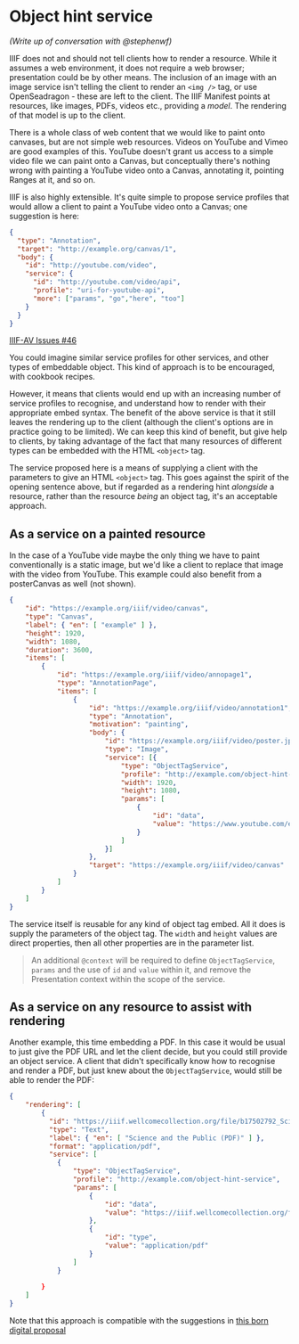 # Object hint service

_(Write up of conversation with @stephenwf)_

IIIF does not and should not tell clients how to render a resource. While it assumes a web environment, it does not require a web browser; presentation could be by other means. The inclusion of an image with an image service isn't telling the client to render an `<img />` tag, or use OpenSeadragon - these are left to the client. The IIIF Manifest points at resources, like images, PDFs, videos etc., providing a _model_. The rendering of that model is up to the client.

There is a whole class of web content that we would like to paint onto canvases, but are not simple web resources. Videos on YouTube and Vimeo are good examples of this. YouTube doesn't grant us access to a simple video file we can paint onto a Canvas, but conceptually there's nothing wrong with painting a YouTube video onto a Canvas, annotating it, pointing Ranges at it, and so on.

IIIF is also highly extensible. It's quite simple to propose service profiles that would allow a client to paint a YouTube video onto a Canvas; one suggestion is here: 

```json
{
  "type": "Annotation",
  "target": "http://example.org/canvas/1",
  "body": {
    "id": "http://youtube.com/video",
    "service": {
      "id": "http://youtube.com/video/api",
      "profile": "uri-for-youtube-api",
      "more": ["params", "go","here", "too"]
    }
  }
}
```

[IIIF-AV Issues #46](https://github.com/IIIF/iiif-av/issues/46#issue-170212297)

You could imagine similar service profiles for other services, and other types of embeddable object. This kind of approach is to be encouraged, with cookbook recipes. 

However, it means that clients would end up with an increasing number of service profiles to recognise, and understand how to render with their appropriate embed syntax. The benefit of the above service is that it still leaves the rendering up to the client (although the client's options are in practice going to be limited). We can keep this kind of benefit, but give help to clients, by taking advantage of the fact that many resources of different types can be embedded with the HTML `<object>` tag.

The service proposed here is a means of supplying a client with the parameters to give an HTML `<object>` tag. This goes against the spirit of the opening sentence above, but if regarded as a rendering hint _alongside_ a resource, rather than the resource _being_ an object tag, it's an acceptable approach.

## As a service on a painted resource

In the case of a YouTube vide maybe the only thing we have to paint conventionally is a static image, but we'd like a client to replace that image with the video from YouTube. This example could also benefit from a posterCanvas as well (not shown).

```json
{
    "id": "https://example.org/iiif/video/canvas",
    "type": "Canvas",
    "label": { "en": [ "example" ] },
    "height": 1920,
    "width": 1080,
    "duration": 3600,
    "items": [
        {
            "id": "https://example.org/iiif/video/annopage1",
            "type": "AnnotationPage",
            "items": [
                {
                    "id": "https://example.org/iiif/video/annotation1",
                    "type": "Annotation",
                    "motivation": "painting",
                    "body": {
                        "id": "https://example.org/iiif/video/poster.jpg",
                        "type": "Image", 
                        "service": [{
                            "type": "ObjectTagService",
                            "profile": "http://example.com/object-hint-service",
                            "width": 1920,
                            "height": 1080,
                            "params": [
                                {
                                    "id": "data",
                                    "value": "https://www.youtube.com/embed/dQw4w9WgXcQ"
                                }
                            ]
                        }]
                    },
                    "target": "https://example.org/iiif/video/canvas"
                }
            ]
        }
    ]
}
```

The service itself is reusable for any kind of object tag embed. All it does is supply the parameters of the object tag. The `width` and `height` values are direct properties, then all other properties are in the parameter list.

> An additional `@context` will be required to define `ObjectTagService`, `params` and the use of `id` and `value` within it, and remove the Presentation context within the scope of the service.

## As a service on any resource to assist with rendering

Another example, this time embedding a PDF. In this case it would be usual to just give the PDF URL and let the client decide, but you could still provide an object service. A client that didn't specifically know how to recognise and render a PDF, but just knew about the `ObjectTagService`, would still be able to render the PDF:

```json
{
    "rendering": [        
        {
          "id": "https://iiif.wellcomecollection.org/file/b17502792_Science and the Public.pdf",
          "type": "Text",
          "label": { "en": [ "Science and the Public (PDF)" ] },
          "format": "application/pdf",
          "service": [
            {
                "type": "ObjectTagService",
                "profile": "http://example.com/object-hint-service",
                "params": [
                    {
                        "id": "data",
                        "value": "https://iiif.wellcomecollection.org/file/b17502792_Science and the Public.pdf"
                    },
                    {
                        "id": "type",
                        "value": "application/pdf"
                    }
                ]
            }
            
        }
    ]
}

```

Note that this approach is compatible with the suggestions in [this born digital proposal](https://github.com/wellcomecollection/docs/blob/ee64326e8f399c7c91acafa60fafb0287cffa4e0/rfcs/046-born-digital-iiif/README.md)
